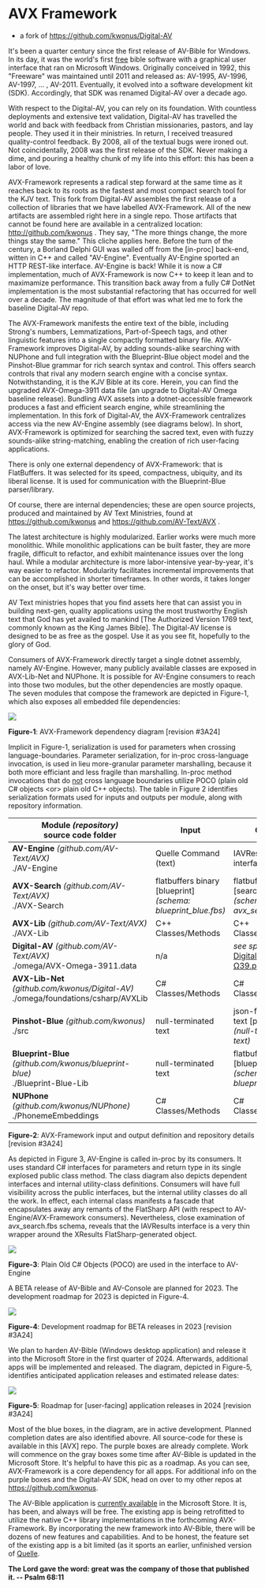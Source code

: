 # AVX Framework

- a fork of https://github.com/kwonus/Digital-AV

It's been a quarter century since the first release of AV-Bible for Windows. In its day, it was the world's first <u>free</u> bible software with a graphical user interface that ran on Microsoft Windows. Originally conceived in 1992, this "Freeware" was maintained until 2011 and released as: AV-1995, AV-1996, AV-1997, ... , AV-2011. Eventually, it evolved into a software development kit (SDK). Accordingly, that SDK was renamed Digital-AV over a decade ago.

With respect to the Digital-AV, you can rely on its foundation. With countless deployments and extensive text validation, Digital-AV has travelled the world and back with feedback from Christian missionaries, pastors, and lay people. They used it in their ministries. In return, I received treasured quality-control feedback. By 2008, all of the textual bugs were ironed out. Not coincidentally, 2008 was the first release of the SDK. Never making a dime, and pouring a healthy chunk of my life into this effort: this has been a labor of love.

AVX-Framework represents a radical step forward at the same time as it reaches back to its roots as the fastest and most compact search tool for the KJV text. This fork from Digital-AV assembles the first release of a collection of libraries that we have labelled AVX-Framework. All of the new artifacts are assembled right here in a single repo. Those artifacts that cannot be found here are available in a centralized location: http://github.com/kwonus . They say, "The more things change, the more things stay the same." This cliche applies here. Before the turn of the century, a Borland Delphi GUI was walled off from the \[in-proc\] back-end, witten in C++ and called "AV-Engine". Eventually AV-Engine sported an HTTP REST-like interface. AV-Engine is back! While it is now a C# implementation, much of AVX-Framework is now C++ to keep it lean and to maximamize performance. This transition back away from a fully C# DotNet implementation is the most substantial refactoring that has occurred for well over a decade. The magnitude of that effort was what led me to fork the baseline Digital-AV repo.

The AVX-Framework manifests the entire text of the bible, including Strong's numbers, Lemmatizations, Part-of-Speech tags, and other linguistic features into a single compactly formatted binary file. AVX-Framework improves Digital-AV, by adding sounds-alike searching with NUPhone and full integration with the Blueprint-Blue object model and the Pinshot-Blue grammar for rich search syntax and control. This offers search controls that rival any modern search engine with a concise syntax. Notwithstanding, it is the KJV Bible at its core. Herein, you can find the upgraded AVX-Omega-3911 data file (an upgrade to Digital-AV Omega baseline release). Bundling AVX assets into a dotnet-accessible framework produces a fast and efficient search engine, while streamlining the implementation. In this fork of Digital-AV, the AVX-Framework centralizes access via the new AV-Engine assembly (see diagrams below). In short, AVX-Framework is optimized for searching the sacred text, even with fuzzy sounds-alike string-matching, enabling the creation of rich user-facing applications.  

There is only one external dependency of AVX-Framework: that is FlatBuffers. It was selected for its speed, compactness, ubiquity, and its liberal license. It is used for communication with the Blueprint-Blue parser/library.

Of course, there are internal dependencies; these are open source projects, produced and maintained by AV Text Ministries, found at https://github.com/kwonus and https://github.com/AV-Text/AVX . 

The latest architecture is highly modularized. Earlier works were much more monolithic. While monolithic applications can be built faster, they are more fragile, difficult to refactor, and exhibit maintenance issues over the long haul. While a modular architecture is more labor-intensive year-by-year, it's way easier to refactor. Modularity facilitates incremental improvements that can be accomplished in shorter timeframes. In other words, it takes longer on the onset, but it's way better over time.

AV Text ministries hopes that you find assets here that can assist you in building next-gen, quality applications using the most trustworthy English text that God has yet availed to mankind [The Authorized Version 1769 text, commonly known as the King James Bible]. The Digital-AV license is designed to be as free as the gospel. Use it as you see fit, hopefully to the glory of God.

Consumers of AVX-Framework directly target a single dotnet assembly, namely AV-Engine. However, many publicly available classes are exposed in AVX-Lib-Net and NUPhone. It is possible for AV-Engine consumers to reach into those two modules, but the other dependencies are mostly opaque. The seven modules that compose the framework are depicted in Figure-1, which also exposes all embedded file dependencies:

![](AVXSearch/AVX-Framework.png)

**Figure-1**: AVX-Framework dependency diagram [revision #3A24]

Implicit in Figure-1, serialization is used for parameters when crossing language-boundaries. Parameter serialization, for in-proc cross-language invocation, is used in lieu more-granular parameter marshalling, because it both more efficiant and less fragile than marshalling. In-proc method invocations that do <u>not</u> cross language boundaries utilize POCO (plain old C# objects \<or\> plain old C++ objects). The table in Figure 2 identifies serialization formats used for inputs and outputs per module, along with repository information.

| **Module**  *(repository)*<br/>source code folder            | **Input**                                                    | **Output**                                                   |
| ------------------------------------------------------------ | ------------------------------------------------------------ | ------------------------------------------------------------ |
| **AV-Engine** *(github.com/AV-Text/AVX)*<br/>./AV-Engine     | Quelle Command (text)                                        | IAVResult   interface                                        |
| **AVX-Search** *(github.com/AV-Text/AVX)*<br/>./AVX-Search   | flatbuffers binary [blueprint]<br/>*(schema: blueprint_blue.fbs)* | flatbuffers binary [search results]<br/>*(schema: avx_search.fbs)* |
| **AVX-Lib** *(github.com/AV-Text/AVX)*<br/>./AVX-Lib         | C++ Classes/Methods                                          | C++ Classes/Methods                                          |
| **Digital-AV** *(github.com/AV-Text/AVX)*<br/>./omega/AVX-Omega-3911.data | n/a                                                          | *see specification:*<br />[Digital-AV-Ω39.pdf](https://github.com/AV-Text/AVX/blob/master/omega/Digital-AV-Ω39.pdf) |
| **AVX-Lib-Net** *(github.com/kwonus/Digital-AV)*<br/>./omega/foundations/csharp/AVXLib | C# Classes/Methods                                           | C# Classes/Methods                                           |
| **Pinshot-Blue** *(github.com/kwonus)*<br/>./src             | null-terminated text                                         | json-formatted text [pinshot]<br/>*(null-terminated text)*                  |
| **Blueprint-Blue** *(github.com/kwonus/blueprint-blue)*<br/>./Blueprint-Blue-Lib | null-terminated text                                         | flatbuffers binary [blueprint]<br/>*(schema: blueprint_blue.fbs)* |
| **NUPhone** *(github.com/kwonus/NUPhone)*<br/>./PhonemeEmbeddings | C# Classes/Methods                                           | C# Classes/Methods                                           |

**Figure-2**: AVX-Framework input and output definition and repository details [revision #3A24]

As depicted in Figure 3, AV-Engine is called in-proc by its consumers. It uses standard C# interfaces for parameters and return type in its single explosed public class method. The class diagram also depicts dependent interfaces and internal utility-class definitions. Consumers will have full visibiility across the public interfaces, but the internal utility classes do all the work. In effect, each internal class manifests a fascade that encapsulates away any remants of the FlatSharp API (with respect to AV-Engine/AVX-Framework consumers). Nevertheless, close examination of avx_search.fbs schema, reveals that the IAVResults interface is a very thin wrapper around the XResults FlatSharp-generated object.

![](AVXSearch/AV-Engine-poco.png)

**Figure-3**: Plain Old C# Objects (POCO) are used in the interface to AV-Engine



A BETA release of AV-Bible and AV-Console are planned for 2023. The development roadmap for 2023 is depicted in Figure-4.

![](AVXSearch/AVX-Roadmap-2023.png)

**Figure-4**: Development roadmap for BETA releases in 2023 [revision #3A24]

We plan to harden AV-Bible (Windows desktop application) and release it into the Microsoft Store in the first quarter of 2024. Afterwards, additional apps will be implemented and released. The diagram, depicted in Figure-5, identifies anticipated application releases and estimated release dates:

![](AVXSearch/AVX-Roadmap-2024.png)

**Figure-5**: Roadmap for [user-facing] application releases in 2024 [revision #3A24]

Most of the blue boxes, in the diagram, are in active development. Planned completion dates are also identified abovre. All source-code for these is available in this [AVX] repo. The purple boxes are already complete. Work will commence on the gray boxes some time after AV-Bible is updated in the Microsoft Store.  It's helpful to have this pic as a roadmap. As you can see, AVX-Framework is a core dependency for all apps. For additional info on the purple boxes and the Digital-AV SDK, head on over to my other repos at  https://github.com/kwonus.

The AV-Bible application is [currently available](https://apps.microsoft.com/detail/9NN9X59QTZ3J?gl=US&hl=en-us) in the Microsoft Store. It is, has been, and always will be free. The existing app is being retrofitted to utilize the native C++ library implementations in the forthcoming AVX-Framework. By incorporating the new framework into AV-Bible, there will be dozens of new features and capabilities. And to be honest, the feature set of the existing app is a bit limited (as it sports an earlier, unfinished version of [Quelle](https://github.com/kwonus/Quelle).

**The Lord gave the word: great was the company of those that published it. -- Psalm 68:11**
